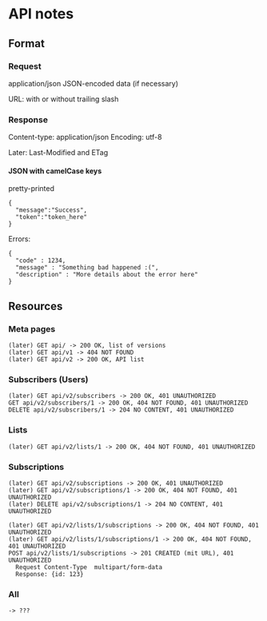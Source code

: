 # API notes

## Format

### Request

application/json
JSON-encoded data (if necessary)

URL: with or without trailing slash

### Response

Content-type: application/json
Encoding: utf-8

Later: Last-Modified and ETag

#### JSON with camelCase keys

pretty-printed


```
{
  "message":"Success",
  "token":"token_here"
}
```

Errors:
```
{
  "code" : 1234,
  "message" : "Something bad happened :(",
  "description" : "More details about the error here"
}
```


## Resources

### Meta pages

```
(later) GET api/ -> 200 OK, list of versions
(later) GET api/v1 -> 404 NOT FOUND
(later) GET api/v2 -> 200 OK, API list
```


### Subscribers (Users)
```
(later) GET api/v2/subscribers -> 200 OK, 401 UNAUTHORIZED
GET api/v2/subscribers/1 -> 200 OK, 404 NOT FOUND, 401 UNAUTHORIZED
DELETE api/v2/subscribers/1 -> 204 NO CONTENT, 401 UNAUTHORIZED
```


### Lists
```
(later) GET api/v2/lists/1 -> 200 OK, 404 NOT FOUND, 401 UNAUTHORIZED
```

### Subscriptions
```
(later) GET api/v2/subscriptions -> 200 OK, 401 UNAUTHORIZED
(later) GET api/v2/subscriptions/1 -> 200 OK, 404 NOT FOUND, 401 UNAUTHORIZED
(later) DELETE api/v2/subscriptions/1 -> 204 NO CONTENT, 401 UNAUTHORIZED

(later) GET api/v2/lists/1/subscriptions -> 200 OK, 404 NOT FOUND, 401 UNAUTHORIZED
(later) GET api/v2/lists/1/subscriptions/1 -> 200 OK, 404 NOT FOUND, 401 UNAUTHORIZED
POST api/v2/lists/1/subscriptions -> 201 CREATED (mit URL), 401 UNAUTHORIZED
  Request Content-Type  multipart/form-data
  Response: {id: 123}
```

### All

```
-> ???

```
